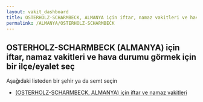 ```yaml
---
layout: vakit_dashboard
title: OSTERHOLZ-SCHARMBECK, ALMANYA için iftar, namaz vakitleri ve hava durumu - ilçe/eyalet seç
permalink: /ALMANYA/OSTERHOLZ-SCHARMBECK
---
```


## OSTERHOLZ-SCHARMBECK (ALMANYA) için iftar, namaz vakitleri ve hava durumu  görmek için bir ilçe/eyalet seç

Aşağıdaki listeden bir şehir ya da semt seçin

* [ (OSTERHOLZ-SCHARMBECK, ALMANYA) için iftar ve namaz vakitleri](/ALMANYA/OSTERHOLZ-SCHARMBECK/)

<script type="text/javascript">
  var GLOBAL_COUNTRY = 'ALMANYA';
  var GLOBAL_CITY = 'OSTERHOLZ-SCHARMBECK';
  var GLOBAL_STATE = 'OSTERHOLZ-SCHARMBECK';
</script>
